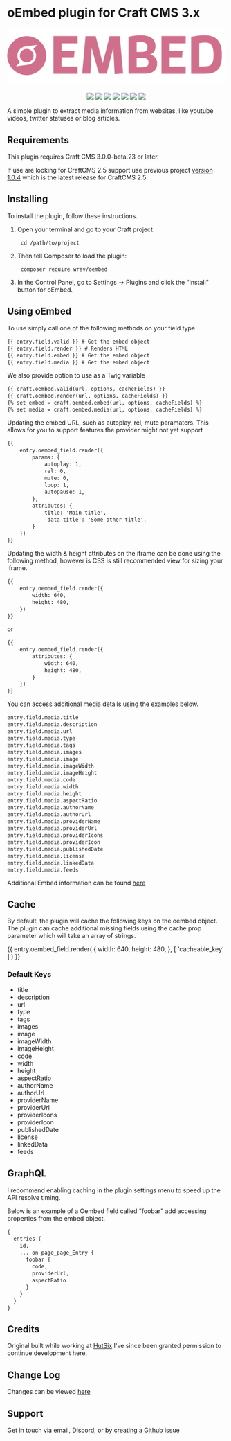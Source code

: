 # oEmbed plugin for Craft CMS 3.x

<p align="center">
   <img src="resources/img/plugin-logo.png" alt="oEmbed" />
</p>

<p align="center">
   <img src="https://img.shields.io/badge/license-MIT-green" />
   <a href="https://github.com/wrav/oembed/releases" alt="Releases">
   <img src="https://img.shields.io/github/v/release/wrav/oembed"></a>
   <a href="https://github.com/reganlawton" alt="Maintainer">
      <img src="https://img.shields.io/badge/maintainer-reganlawton-blue" /></a>
   <a href="https://github.com/badges/shields/graphs/contributors" alt="Contributors">
      <img src="https://img.shields.io/github/contributors/wrav/oembed" /></a>
   <a href="https://github.com/wrav/oembed/pulse" alt="Activity">
      <img src="https://img.shields.io/github/commit-activity/y/wrav/oembed" /></a>  
   <a href="https://github.com/wrav/oembed/issues" alt="Issues">
      <img src="https://img.shields.io/github/issues-raw/wrav/oembed" /></a>
   <a href="https://packagist.org/packages/wrav/oembed" alt="Downloads">
      <img src="https://img.shields.io/packagist/dt/wrav/oembed" /></a>   
   
</p>


A simple plugin to extract media information from websites, like youtube videos, twitter statuses or blog articles.

## Requirements

This plugin requires Craft CMS 3.0.0-beta.23 or later.

If use are looking for CraftCMS 2.5 support use previous project [version 1.0.4](https://github.com/hut6/oembed/tree/1.0.4) 
which is the latest release for CraftCMS 2.5.

## Installing

To install the plugin, follow these instructions.

1. Open your terminal and go to your Craft project:

        cd /path/to/project

2. Then tell Composer to load the plugin:

        composer require wrav/oembed

3. In the Control Panel, go to Settings → Plugins and click the “Install” button for oEmbed.

## Using oEmbed

To use simply call one of the following methods on your field type

    {{ entry.field.valid }} # Get the embed object
    {{ entry.field.render }} # Renders HTML
    {{ entry.field.embed }} # Get the embed object
    {{ entry.field.media }} # Get the embed object
    
We also provide option to use as a Twig variable

    {{ craft.oembed.valid(url, options, cacheFields) }}
    {{ craft.oembed.render(url, options, cacheFields) }}
    {% set embed = craft.oembed.embed(url, options, cacheFields) %}
    {% set media = craft.oembed.media(url, options, cacheFields) %}
    
Updating the embed URL, such as autoplay, rel, mute paramaters. This allows for you to support features the provider might not yet support

    {{ 
        entry.oembed_field.render({
            params: {
                autoplay: 1,
                rel: 0,
                mute: 0,
                loop: 1,
                autopause: 1,
            },
            attributes: {
                title: 'Main title',
                'data-title': 'Some other title',
            }
        }) 
    }}
    
Updating the width & height attributes on the iframe can be done using the following method, however is CSS is still recommended view for sizing your iframe.

    {{ 
        entry.oembed_field.render({
            width: 640,
            height: 480,
        }) 
    }}
    
or
    
    {{ 
        entry.oembed_field.render({
            attributes: {
                width: 640,
                height: 480,
            }
        }) 
    }}
    
You can access additional media details using the examples below.

    entry.field.media.title
    entry.field.media.description
    entry.field.media.url
    entry.field.media.type
    entry.field.media.tags
    entry.field.media.images
    entry.field.media.image
    entry.field.media.imageWidth
    entry.field.media.imageHeight
    entry.field.media.code
    entry.field.media.width
    entry.field.media.height
    entry.field.media.aspectRatio
    entry.field.media.authorName
    entry.field.media.authorUrl
    entry.field.media.providerName
    entry.field.media.providerUrl
    entry.field.media.providerIcons
    entry.field.media.providerIcon
    entry.field.media.publishedDate
    entry.field.media.license
    entry.field.media.linkedData
    entry.field.media.feeds

Additional Embed information can be found [here](https://github.com/oscarotero/Embed)

## Cache

By default, the plugin will cache the following keys on the oembed object. The plugin can cache additional missing fields using the cache prop parameter which will take an array of strings.

   {{ 
      entry.oembed_field.render(
         {
            width: 640,
            height: 480,
         }, 
         [
            'cacheable_key'
         ]
      ) 
   }}

### Default Keys

- title
- description
- url
- type
- tags
- images
- image
- imageWidth
- imageHeight
- code
- width
- height
- aspectRatio
- authorName
- authorUrl
- providerName
- providerUrl
- providerIcons
- providerIcon
- publishedDate
- license
- linkedData
- feeds

## GraphQL

I recommend enabling caching in the plugin settings menu to speed up the API resolve timing.

Below is an example of a Oembed field called "foobar" add accessing properties from the embed object.

```
{
  entries {
    id,
    ... on page_page_Entry {
      foobar {
        code,
        providerUrl,
        aspectRatio
      }
    }
  }
}
```

## Credits

Original built while working at [HutSix](https://hutsix.com.au/) I've since been granted permission to continue development here.

## Change Log

Changes can be viewed [here](https://github.com/wrav/oembed/blob/master/CHANGELOG.md)

## Support

Get in touch via email, Discord, or by [creating a Github issue](/wrav/oembed/issues)
